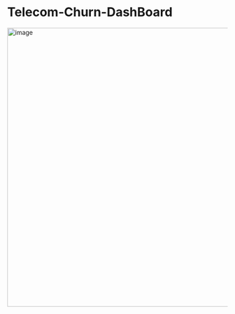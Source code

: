 # Telecom-Churn-DashBoard
<img width="638" alt="image" src="https://github.com/vinod1kumar/Telecom-Churn-DashBoard/assets/105383284/309cda9d-abd8-4b6a-978e-dbe800bc666f">
